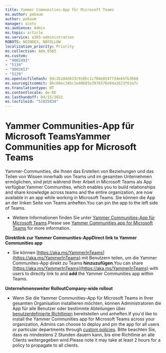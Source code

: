 ```yaml
---
title: Yammer Communities-App für Microsoft Teams
ms.author: pebaum
author: pebaum
manager: scotv
ms.audience: Admin
ms.topic: article
ms.service: o365-administration
ROBOTS: NOINDEX, NOFOLLOW
localization_priority: Priority
ms.collection: Adm_O365
ms.custom:
- "9002493"
- "5134"
- "9002653"
- "5129"
ms.openlocfilehash: 94c2b184d433c918bc1cf04e0547734e65fb3568
ms.sourcegitcommit: 8bc60ec34bc1e40685e3976576e04a2623f63a7c
ms.translationtype: HT
ms.contentlocale: de-DE
ms.lasthandoff: 04/15/2021
ms.locfileid: "51825838"
---
```

# <a name="yammer-communities-app-for-microsoft-teams"></a><span data-ttu-id="1f2f0-102">Yammer Communities-App für Microsoft Teams</span><span class="sxs-lookup"><span data-stu-id="1f2f0-102">Yammer Communities app for Microsoft Teams</span></span>

<span data-ttu-id="1f2f0-103">Yammer-Communities, die Ihnen das Erstellen von Beziehungen und das Teilen von Wissen innerhalb von Teams und im gesamten Unternehmen ermöglichen, sind jetzt während Ihrer Arbeit in Microsoft Teams als App verfügbar.</span><span class="sxs-lookup"><span data-stu-id="1f2f0-103">Yammer Communities, which enables you to build relationships and share knowledge across teams and the entire organization, are now available in an app while working in Microsoft Teams.</span></span> <span data-ttu-id="1f2f0-104">Sie können die App an der linken Seite von Teams anheften.</span><span class="sxs-lookup"><span data-stu-id="1f2f0-104">You can pin the app to the left side of Teams.</span></span> 

- <span data-ttu-id="1f2f0-105">Weitere Informationen finden Sie unter [Yammer Communities-App für Microsoft Teams](https://go.microsoft.com/fwlink/?linkid=2127757&clcid=0x409).</span><span class="sxs-lookup"><span data-stu-id="1f2f0-105">Please see [Yammer Communities app for Microsoft Teams](https://go.microsoft.com/fwlink/?linkid=2127757&clcid=0x409) for more information.</span></span>

<span data-ttu-id="1f2f0-106">**Direktlink zur Yammer Communities-App**</span><span class="sxs-lookup"><span data-stu-id="1f2f0-106">**Direct link to Yammer Communities app**</span></span>

- <span data-ttu-id="1f2f0-107">Sie können [https://aka.ms/YammerInTeams](https://aka.ms/YammerInTeams) mit Benutzern teilen, um die Yammer Communites-App direkt zu Teams **hinzuzufügen**.</span><span class="sxs-lookup"><span data-stu-id="1f2f0-107">You can share [https://aka.ms/YammerInTeams](https://aka.ms/YammerInTeams) with users to directly link to and **add** the Yammer Communities app within Teams.</span></span>

<span data-ttu-id="1f2f0-108">**Unternehmensweiter Rollout**</span><span class="sxs-lookup"><span data-stu-id="1f2f0-108">**Company-wide rollout**</span></span>

- <span data-ttu-id="1f2f0-109">Wenn Sie die Yammer Communities-App für Microsoft Teams in Ihrer gesamten Organisation installieren möchten, können Administratoren die App für alle Benutzer oder bestimmte Abteilungen über [benutzerdefinierte Richtlinien](https://docs.microsoft.com/microsoftteams/manage-apps) bereitstellen und anheften.</span><span class="sxs-lookup"><span data-stu-id="1f2f0-109">If you'd like to install the Yammer Communities app for Microsoft Teams across your organization, Admins can choose to deploy and pin the app for all users or particular departments through [custom policies](https://docs.microsoft.com/microsoftteams/manage-apps).</span></span> <span data-ttu-id="1f2f0-110">Bitte beachten Sie, dass es mindestens 2 Stunden dauern kann, bis eine Richtlinie an alle Clients weitergegeben wird.</span><span class="sxs-lookup"><span data-stu-id="1f2f0-110">Please note it may take at least 2 hours for a policy to propagate to all clients.</span></span>
